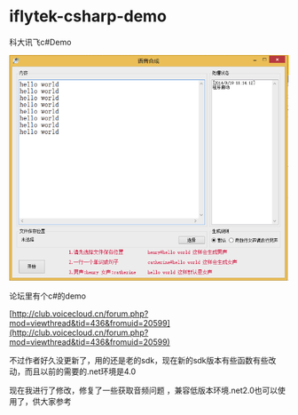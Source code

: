 iflytek-csharp-demo
===================

科大讯飞c#Demo

![](./Snip20140919_3.png)

论坛里有个c#的demo 

[http://club.voicecloud.cn/forum.php?mod=viewthread&tid=436&fromuid=20599](http://club.voicecloud.cn/forum.php?mod=viewthread&tid=436&fromuid=20599)

不过作者好久没更新了，用的还是老的sdk，现在新的sdk版本有些函数有些改动，而且以前的需要的.net环境是4.0 

现在我进行了修改，修复了一些获取音频问题 ，兼容低版本环境.net2.0也可以使用了，供大家参考